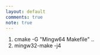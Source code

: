 ```yaml
---
layout: default
comments: true
note: true
---
```



1. cmake -G "Mingw64 Makefile" ..
2. mingw32-make -j4